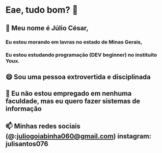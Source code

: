 # Eae, tudo bom?   👋
## 💬 Meu nome é Júlio César, 
### Eu estou morando em lavras no estado de Minas Gerais,
### Eu estou estudando programação (DEV beginner) no instituíto Youx. 
## 😄 Sou uma pessoa extrovertida e disciplinada
## 🔭 Eu não estou empregado em nenhuma faculdade, mas eu quero fazer sistemas de informação 
## 📫 Minhas redes sociais (@:juliogoiabinha060@gmail.com) instagram: julisantos076


<!--
**julincesar02/julincesar02** is a ✨ _special_ ✨ repository because its `README.md` (this file) appears on your GitHub profile.

Here are some ideas to get you started:

- 🔭 I’m currently working on ...
- 🌱 I’m currently learning ...
- 👯 I’m looking to collaborate on ...
- 🤔 I’m looking for help with ...
- 💬 Ask me about ...
- 📫 How to reach me: ...
- 😄 Pronouns: ...
- ⚡ Fun fact: ...
-->
